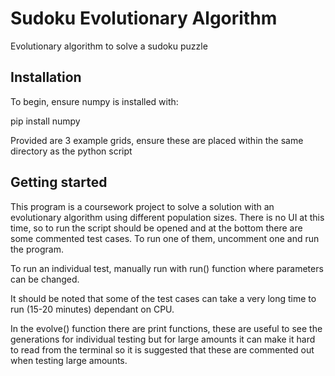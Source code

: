# Sudoku Evolutionary Algorithm

Evolutionary algorithm to solve a sudoku puzzle

## Installation

To begin, ensure numpy is installed with:

pip install numpy

Provided are 3 example grids, ensure these are placed within the same directory as the python script

## Getting started

This program is a coursework project to solve a solution with an evolutionary algorithm using different population sizes. There is no UI at this time, so to run the script should be opened and at the bottom there are some commented test cases. To run one of them, uncomment one and run the program.

To run an individual test, manually run with run() function where parameters can be changed.

It should be noted that some of the test cases can take a very long time to run (15-20 minutes) dependant on CPU.

In the evolve() function there are print functions, these are useful to see the generations for individual testing but for large amounts it can make it hard to read from the terminal so it is suggested that these are commented out when testing large amounts.
